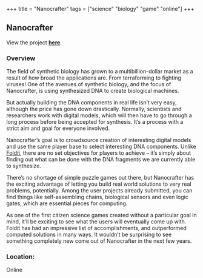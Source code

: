 +++
title = "Nanocrafter"
tags = ["science" "biology" "game" "online"]
+++

## Nanocrafter

View the project [**here**](https://nanocrafter.org/).

### Overview

The field of synthetic biology has grown to a multibillion-dollar market as a result of how broad the applications are. From terraforming to fighting viruses! One of the avenues of synthetic biology, and the focus of Nanocrafter, is using synthesized DNA to create biological machines.

But actually building the DNA components in real life isn’t very easy, although the price has gone down drastically. Normally, scientists and researchers work with digital models, which will then have to go through a long process before being accepted for synthesis. It’s a process with a strict aim and goal for everyone involved.

Nanocrafter’s goal is to crowdsource creation of interesting digital models and use the same player base to select interesting DNA components. Unlike [Foldit](https://fold.it/), there are no set objectives for players to achieve – it’s simply about finding out what can be done with the DNA fragments we are currently able to synthesize.

There’s no shortage of simple puzzle games out there, but Nanocrafter has the exciting advantage of letting you build real world solutions to very real problems, potentially. Among the user projects already submitted, you can find things like self-assembling chains, biological sensors and even logic gates, which are essential pieces for computing.

As one of the first citizen science games created without a particular goal in mind, it’ll be exciting to see what the users will eventually come up with. Foldit has had an impressive list of accomplishments, and outperformed computed solutions in many ways. It wouldn’t be surprising to see something completely new come out of Nanocrafter in the next few years.

### Location:
Online
